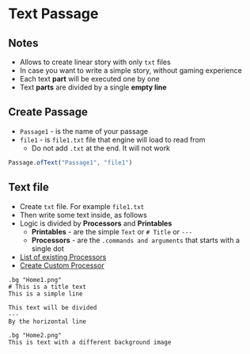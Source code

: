 # Text Passage

## Notes
* Allows to create linear story with only `txt` files
* In case you want to write a simple story, without gaming experience
* Each text __part__ will be executed one by one
* Text __parts__ are divided by a single __empty line__


## Create Passage
* `Passage1` - is the name of your passage
* `file1` - is `file1.txt` file that engine will load to read from
	* Do not add `.txt` at the end. It will not work
```ts
Passage.ofText("Passage1", "file1")
```

## Text file
* Create `txt` file. For example `file1.txt`
* Then write some text inside, as follows
* Logic is divided by __Processors__ and __Printables__
	* __Printables__ - are the simple `Text` or `# Title` or `---`
	* __Processors__ - are the `.commands and arguments` that starts with a single dot
* [List of existing Processors](TextPassageProcessors.md)
* [Create Custom Processor](TextPassageCreateProcessors.md)
```
.bg "Home1.png"
# This is a title text
This is a simple line

This text will be divided
---
By the horizontal line

.bg "Home2.png"
This is text with a different background image
```